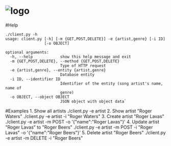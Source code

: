 ![logo](https://raw.github.com/ibek/music-library/master/mlib-web/src/main/webapp/resources/logo.png)
=============

#Help

	./client.py -h
	usage: client.py [-h] [-m {GET,POST,DELETE}] -e {artist,genre} [-i ID]
        	         [-o OBJECT]

	optional arguments:
	  -h, --help            show this help message and exit
	  -m {GET,POST,DELETE}, --method {GET,POST,DELETE}
	                        Type of HTTP request
	  -e {artist,genre}, --entity {artist,genre}
	                        Database entity
	  -i ID, --identifier ID
	                        Identifier of the entity (song artist's name, name of
	                        genre)
	  -o OBJECT, --object OBJECT
	                        JSON object with object data`


#Examples
	1. Show all artists
		./client.py -e artist
	2. Show artist "Roger Waters"
		./client.py -e artist -i "Roger Waters"
	3. Create artist "Roger Lavas"
		./client.py -e artist -m POST -o '{"name":"Roger Lavas"}'
	4. Update artist "Roger Lavas" to "Roger Beers"
		./client.py -e artist -m POST -i "Roger Lavas" -o '{"name":"Roger Beers"}'
	5. Delete artist "Roger Beers"
		./client.py -e artist -m DELETE -i "Roger Beers"


